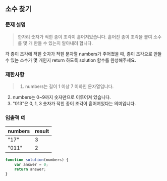 
## 소수 찾기

### 문제 설명
  > 한자리 숫자가 적힌 종이 조각이 흩어져있습니다. 흩어진 종이 조각을 붙여 소수를 몇 개 만들 수 있는지 알아내려 합니다.
>
각 종이 조각에 적힌 숫자가 적힌 문자열 numbers가 주어졌을 때, 종이 조각으로 만들 수 있는 소수가 몇 개인지 return 하도록 solution 함수를 완성해주세요.

  ### 제한사항
  >1. numbers는 길이 1 이상 7 이하인 문자열입니다.
2. numbers는 0~9까지 숫자만으로 이루어져 있습니다.
3. "013"은 0, 1, 3 숫자가 적힌 종이 조각이 흩어져있다는 의미입니다.
  
  ### 입출력 예
  | numbers | result |
  | ------- | ------ |
  | "17"    | 3      |
  | "011"   | 2      |

```js
function solution(numbers) {
    var answer = 0;
    return answer;
}
```